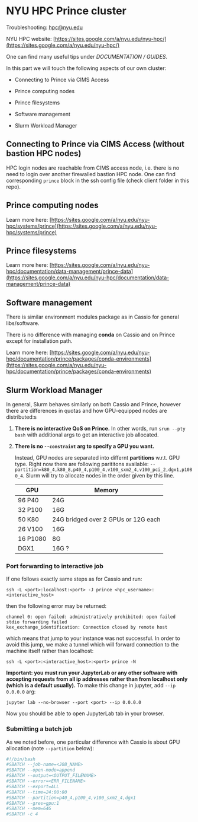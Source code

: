 # NYU HPC Prince cluster

Troubleshooting: hpc@nyu.edu

NYU HPC website: [https://sites.google.com/a/nyu.edu/nyu-hpc/](https://sites.google.com/a/nyu.edu/nyu-hpc/)

One can find many useful tips under *DOCUMENTATION / GUIDES*.

In this part we will touch the following aspects of our own cluster:

* Connecting to Prince via CIMS Access

* Prince computing nodes

* Prince filesystems

* Software management

* Slurm Workload Manager

## Connecting to Prince via CIMS Access (without bastion HPC nodes)

HPC login nodes are reachable from CIMS access node, i.e. there is no need to login over another firewalled bastion HPC node. One can find corresponding `prince` block in the ssh config file (check client folder in this repo).

## Prince computing nodes

Learn more here: [https://sites.google.com/a/nyu.edu/nyu-hpc/systems/prince](https://sites.google.com/a/nyu.edu/nyu-hpc/systems/prince)

## Prince filesystems

Learn more here: [https://sites.google.com/a/nyu.edu/nyu-hpc/documentation/data-management/prince-data](https://sites.google.com/a/nyu.edu/nyu-hpc/documentation/data-management/prince-data)

## Software management

There is similar environment modules package as in Cassio for general libs/software.

There is no difference with managing **conda** on Cassio and on Prince except for installation path.

Learn more here: [https://sites.google.com/a/nyu.edu/nyu-hpc/documentation/prince/packages/conda-environments](https://sites.google.com/a/nyu.edu/nyu-hpc/documentation/prince/packages/conda-environments)

## Slurm Workload Manager

In general, Slurm behaves similarly on both Cassio and Prince, however there are differences in quotas and how GPU-equipped nodes are distributed:s

1. **There is no interactive QoS on Prince.** In other words, run `srun --pty bash` with additional args to get an interactive job allocated.

2. **There is no `--constraint` arg to specify a GPU you want.** 

    Instead, GPU nodes are separated into differnt **partitions** w.r.t. GPU type. Right now there are following parititons available: `--partition=k80_4,k80_8,p40_4,p100_4,v100_sxm2_4,v100_pci_2,dgx1,p1080_4`. Slurm will try to allocate nodes in the order given by this line. 

     |GPU|Memory|
     |---|------|
     |96 P40|24G|
     |32 P100|16G|
     |50 K80|24G bridged over 2 GPUs or 12G each|
     |26 V100|16G|
     |16 P1080|8G|
     |DGX1|16G ?|

### Port forwarding to interactive job

If one follows exactly same steps as for Cassio and run:

`ssh -L <port>:localhost:<port> -J prince <hpc_username>:<interactive_host>`

then the following error may be returned:

```
channel 0: open failed: administratively prohibited: open failed
stdio forwarding failed
kex_exchange_identification: Connection closed by remote host
```

which means that jump to your instance was not successful. In order to avoid this jump, we make a tunnel which will forward connection to the machine itself rather than localhost:

`ssh -L <port>:<interactive_host>:<port> prince -N`

**Important: you must run your JupyterLab or any other software with accepting requests from all ip addresses rather than from localhost only (which is a default usually).** To make this change in jupyter, add `--ip 0.0.0.0` arg:

`jupyter lab --no-browser --port <port> --ip 0.0.0.0`

Now you should be able to open JupyterLab tab in your browser.

### Submitting a batch job

As we noted before, one particular difference with Cassio is about GPU allocation (note `--partition` below):

```bash
#!/bin/bash
#SBATCH --job-name=<JOB_NAME>
#SBATCH --open-mode=append
#SBATCH --output=<OUTPUT_FILENAME>
#SBATCH --error=<ERR_FILENAME>
#SBATCH --export=ALL
#SBATCH --time=24:00:00
#SBATCH --partition=p40_4,p100_4,v100_sxm2_4,dgx1
#SBATCH --gres=gpu:1
#SBATCH --mem=64G
#SBATCH -c 4
```